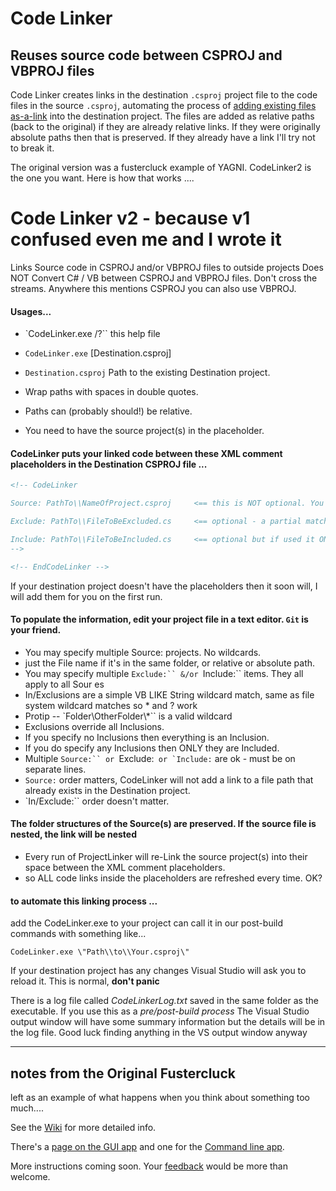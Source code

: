 # Code Linker 
## Reuses source code between CSPROJ and VBPROJ files

Code Linker creates links in the destination `.csproj` project file to the code files in the source `.csproj`, automating the process of [adding existing files as-a-link](https://msdn.microsoft.com/en-us/library/windows/apps/jj714082(v=vs.105).aspx) into the destination project. The files are added as relative paths (back to the original) if they are already relative links. If they were originally absolute paths then that is preserved.  If they already have a link I'll try not to break it.

The original version was a fustercluck example of YAGNI. CodeLinker2 is the one you want. Here is how that works ....

# Code Linker v2 - because v1 confused even me and I wrote it
Links Source code in CSPROJ and/or VBPROJ files to outside projects
Does NOT Convert C# / VB between CSPROJ and VBPROJ files.
Don't cross the streams.
Anywhere this mentions CSPROJ you can also use VBPROJ.

#### Usages...
- `CodeLinker.exe /?``  this help file
- `CodeLinker.exe` [Destination.csproj]
- `Destination.csproj`   Path to the existing Destination project.

 - Wrap paths with spaces in double quotes.
 - Paths can (probably should!) be relative.
 - You need to have the source project(s) in the placeholder.


#### CodeLinker puts your linked code between these XML comment placeholders in the Destination CSPROJ file ...

```xml
<!-- CodeLinker

Source: PathTo\\NameOfProject.csproj     <== this is NOT optional. You can have multiples of these

Exclude: PathTo\\FileToBeExcluded.cs     <== optional - a partial match will exclude it

Include: PathTo\\FileToBeIncluded.cs     <== optional but if used it ONLY includes matches
-->
```
```xml
<!-- EndCodeLinker -->
```

If your destination project doesn't have the placeholders then it soon will, I will add them for you on the first run.

#### To populate the information, edit your project file in a text editor. `Git` is your friend.

 - You may specify multiple Source: projects. No wildcards.
 - just the File name if it's in the same folder, or relative or absolute path.
 - You may specify multiple `Exclude:`` &/or `Include:`` items. They all apply to all Sour es
 - In/Exclusions are a simple VB LIKE String wildcard match, same as file system wildcard matches so * and ? work
 - Protip -- `Folder\\OtherFolder\\*`` is a valid wildcard
 - Exclusions override all Inclusions.
 - If you specify no Inclusions then everything is an Inclusion.
 - If you do specify any Inclusions then ONLY they are Included.
 - Multiple `Source:`` or `Exclude:`` or `Include:`` are ok - must be on separate lines.
 - `Source:` order matters, CodeLinker will not add a link to a file path that already exists in the Destination project.
 - `In/Exclude:`` order doesn't matter.

#### The folder structures of the Source(s) are preserved. If the source file is nested, the link will be nested

 - Every run of ProjectLinker will re-Link the source project(s) into their space between the XML comment placeholders.
 - so ALL code links inside the placeholders are refreshed every time. OK?

#### to automate this linking process ...
add the CodeLinker.exe to your project can call it in our post-build commands with something like...
```batch
CodeLinker.exe \"Path\\to\\Your.csproj\"
````

If your destination project has any changes Visual Studio will ask you to reload it. This is normal, **don't panic**

There is a log file called *CodeLinkerLog.txt* saved in the same folder as the executable. If you use this as a *pre/post-build process* The Visual Studio output window will have some summary information but the details will be in the log file. Good luck finding anything in the VS output window anyway 

---------------------

## notes from the Original Fustercluck
left as an example of what happens when you think about something too much....
 
See the [Wiki](https://github.com/CADbloke/CodeLinker/wiki) for more detailed info.

There's a [page on the GUI app](https://github.com/CADbloke/CodeLinker/wiki/Using-the-GUI-App) and one for the [Command line app](https://github.com/CADbloke/CodeLinker/wiki/Command-Line).

More instructions coming soon. Your [feedback](https://github.com/CADbloke/CodeLinker/issues) would be more than welcome.
